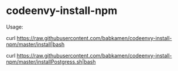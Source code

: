 # codeenvy-install-npm

Usage:

curl https://raw.githubusercontent.com/babkamen/codeenvy-install-npm/master/install|bash

curl https://raw.githubusercontent.com/babkamen/codeenvy-install-npm/master/installPostgress.sh|bash
